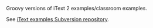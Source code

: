 Groovy versions of iText 2 examples/classroom examples.

See [iText examples Subversion repository](https://itext.svn.sourceforge.net/svnroot/itext/examples).
